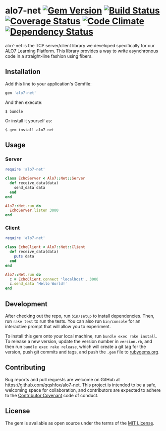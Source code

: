 # alo7-net [![Gem Version](https://badge.fury.io/rb/alo7-net.svg)](https://badge.fury.io/rb/alo7-net) [![Build Status](https://travis-ci.org/qqshfox/alo7-net.svg)](https://travis-ci.org/qqshfox/alo7-net) [![Coverage Status](https://coveralls.io/repos/github/qqshfox/alo7-net/badge.svg)](https://coveralls.io/github/qqshfox/alo7-net) [![Code Climate](https://codeclimate.com/github/qqshfox/alo7-net/badges/gpa.svg)](https://codeclimate.com/github/qqshfox/alo7-net) [![Dependency Status](https://gemnasium.com/badges/github.com/qqshfox/alo7-net.svg)](https://gemnasium.com/github.com/qqshfox/alo7-net)

alo7-net is the TCP server/client library we developed specifically for our ALO7 Learning Platform. This library provides a way to write asynchronous code in a straight-line fashion using fibers.

## Installation

Add this line to your application's Gemfile:

```ruby
gem 'alo7-net'
```

And then execute:

    $ bundle

Or install it yourself as:

    $ gem install alo7-net

## Usage

### Server

```ruby
require 'alo7-net'

class EchoServer < Alo7::Net::Server
  def receive_data(data)
    send_data data
  end
end

Alo7::Net.run do
  EchoServer.listen 3000
end
```

### Client

```ruby
require 'alo7-net'

class EchoClient < Alo7::Net::Client
  def receive_data(data)
    puts data
  end
end

Alo7::Net.run do
  c = EchoClient.connect 'localhost', 3000
  c.send_data 'Hello World!'
end
```

## Development

After checking out the repo, run `bin/setup` to install dependencies. Then, run `rake test` to run the tests. You can also run `bin/console` for an interactive prompt that will allow you to experiment.

To install this gem onto your local machine, run `bundle exec rake install`. To release a new version, update the version number in `version.rb`, and then run `bundle exec rake release`, which will create a git tag for the version, push git commits and tags, and push the `.gem` file to [rubygems.org](https://rubygems.org).

## Contributing

Bug reports and pull requests are welcome on GitHub at https://github.com/qqshfox/alo7-net. This project is intended to be a safe, welcoming space for collaboration, and contributors are expected to adhere to the [Contributor Covenant](http://contributor-covenant.org) code of conduct.


## License

The gem is available as open source under the terms of the [MIT License](http://opensource.org/licenses/MIT).
